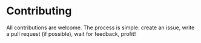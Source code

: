 # Contributing

All contributions are welcome. The process is simple: create an issue,
write a pull request (if possible), wait for feedback, profit!
